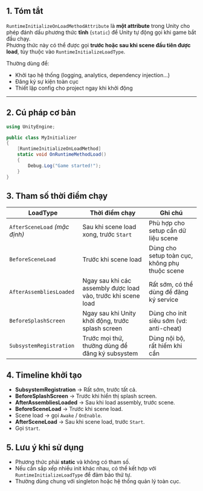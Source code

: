 ## 1. Tóm tắt
`RuntimeInitializeOnLoadMethodAttribute` là **một attribute** trong Unity cho phép đánh dấu phương thức **tĩnh** (`static`) để Unity tự động gọi khi game bắt đầu chạy.  
Phương thức này có thể được gọi **trước hoặc sau khi scene đầu tiên được load**, tùy thuộc vào `RuntimeInitializeLoadType`.

Thường dùng để:
- Khởi tạo hệ thống (logging, analytics, dependency injection…)
- Đăng ký sự kiện toàn cục
- Thiết lập config cho project ngay khi khởi động

---

## 2. Cú pháp cơ bản
```csharp
using UnityEngine;

public class MyInitializer
{
    [RuntimeInitializeOnLoadMethod]
    static void OnRuntimeMethodLoad()
    {
        Debug.Log("Game started!");
    }
}
```

## 3. Tham số thời điểm chạy

|LoadType|Thời điểm chạy|Ghi chú|
|---|---|---|
|`AfterSceneLoad` _(mặc định)_|Sau khi scene load xong, trước `Start`|Phù hợp cho setup cần dữ liệu scene|
|`BeforeSceneLoad`|Trước khi scene load|Dùng cho setup toàn cục, không phụ thuộc scene|
|`AfterAssembliesLoaded`|Ngay sau khi các assembly được load vào, trước khi scene load|Rất sớm, có thể dùng để đăng ký service|
|`BeforeSplashScreen`|Ngay sau khi Unity khởi động, trước splash screen|Dùng cho init siêu sớm (vd: anti-cheat)|
|`SubsystemRegistration`|Trước mọi thứ, thường dùng để đăng ký subsystem|Dùng nội bộ, rất hiếm khi cần|
## 4. Timeline khởi tạo

- **SubsystemRegistration** → Rất sớm, trước tất cả.
- **BeforeSplashScreen** → Trước khi hiển thị splash screen.
- **AfterAssembliesLoaded** → Sau khi load assembly, trước scene.
- **BeforeSceneLoad** → Trước khi scene load.
- Scene load → gọi `Awake` / `OnEnable`.
- **AfterSceneLoad** → Sau khi scene load, trước `Start`.
- Gọi `Start`.

## 5. Lưu ý khi sử dụng

- Phương thức phải **static** và không có tham số.
- Nếu cần sắp xếp nhiều init khác nhau, có thể kết hợp với `RuntimeInitializeLoadType` để đảm bảo thứ tự.
- Thường dùng chung với singleton hoặc hệ thống quản lý toàn cục.